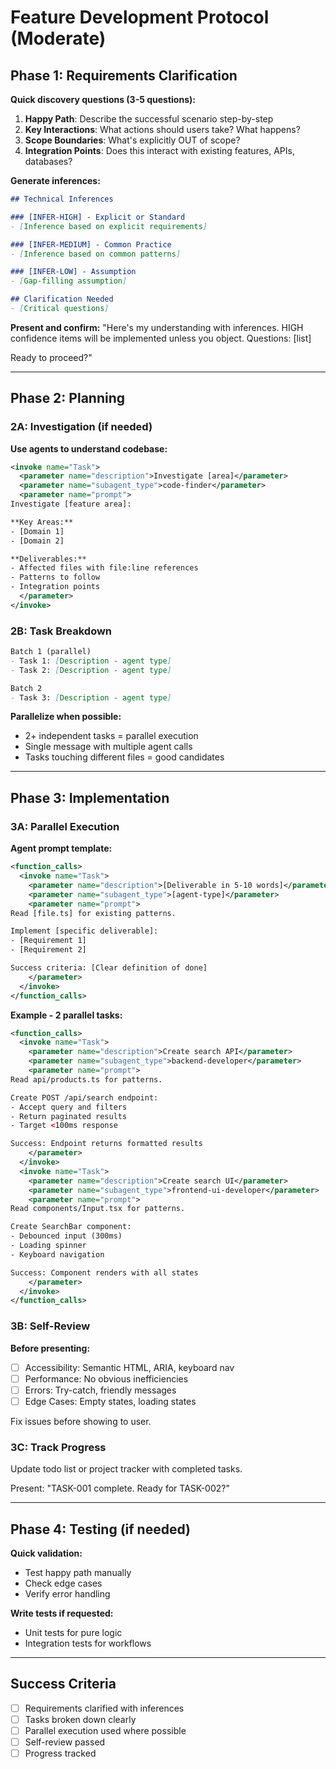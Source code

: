 # Feature Development Protocol (Moderate)

## Phase 1: Requirements Clarification

**Quick discovery questions (3-5 questions):**

1. **Happy Path**: Describe the successful scenario step-by-step
2. **Key Interactions**: What actions should users take? What happens?
3. **Scope Boundaries**: What's explicitly OUT of scope?
4. **Integration Points**: Does this interact with existing features, APIs, databases?

**Generate inferences:**

```markdown
## Technical Inferences

### [INFER-HIGH] - Explicit or Standard
- [Inference based on explicit requirements]

### [INFER-MEDIUM] - Common Practice
- [Inference based on common patterns]

### [INFER-LOW] - Assumption
- [Gap-filling assumption]

## Clarification Needed
- [Critical questions]
```

**Present and confirm:**
"Here's my understanding with inferences. HIGH confidence items will be implemented unless you object. Questions: [list]

Ready to proceed?"

---

## Phase 2: Planning

### 2A: Investigation (if needed)

**Use agents to understand codebase:**

```xml
<invoke name="Task">
  <parameter name="description">Investigate [area]</parameter>
  <parameter name="subagent_type">code-finder</parameter>
  <parameter name="prompt">
Investigate [feature area]:

**Key Areas:**
- [Domain 1]
- [Domain 2]

**Deliverables:**
- Affected files with file:line references
- Patterns to follow
- Integration points
  </parameter>
</invoke>
```

### 2B: Task Breakdown

```markdown
Batch 1 (parallel)
- Task 1: [Description - agent type]
- Task 2: [Description - agent type]

Batch 2
- Task 3: [Description - agent type]
```

**Parallelize when possible:**
- 2+ independent tasks = parallel execution
- Single message with multiple agent calls
- Tasks touching different files = good candidates

---

## Phase 3: Implementation

### 3A: Parallel Execution

**Agent prompt template:**

```xml
<function_calls>
  <invoke name="Task">
    <parameter name="description">[Deliverable in 5-10 words]</parameter>
    <parameter name="subagent_type">[agent-type]</parameter>
    <parameter name="prompt">
Read [file.ts] for existing patterns.

Implement [specific deliverable]:
- [Requirement 1]
- [Requirement 2]

Success criteria: [Clear definition of done]
    </parameter>
  </invoke>
</function_calls>
```

**Example - 2 parallel tasks:**

```xml
<function_calls>
  <invoke name="Task">
    <parameter name="description">Create search API</parameter>
    <parameter name="subagent_type">backend-developer</parameter>
    <parameter name="prompt">
Read api/products.ts for patterns.

Create POST /api/search endpoint:
- Accept query and filters
- Return paginated results
- Target <100ms response

Success: Endpoint returns formatted results
    </parameter>
  </invoke>
  <invoke name="Task">
    <parameter name="description">Create search UI</parameter>
    <parameter name="subagent_type">frontend-ui-developer</parameter>
    <parameter name="prompt">
Read components/Input.tsx for patterns.

Create SearchBar component:
- Debounced input (300ms)
- Loading spinner
- Keyboard navigation

Success: Component renders with all states
    </parameter>
  </invoke>
</function_calls>
```

### 3B: Self-Review

**Before presenting:**
- [ ] Accessibility: Semantic HTML, ARIA, keyboard nav
- [ ] Performance: No obvious inefficiencies
- [ ] Errors: Try-catch, friendly messages
- [ ] Edge Cases: Empty states, loading states

Fix issues before showing to user.

### 3C: Track Progress

Update todo list or project tracker with completed tasks.

Present: "TASK-001 complete. Ready for TASK-002?"

---

## Phase 4: Testing (if needed)

**Quick validation:**
- Test happy path manually
- Check edge cases
- Verify error handling

**Write tests if requested:**
- Unit tests for pure logic
- Integration tests for workflows

---

## Success Criteria

- [ ] Requirements clarified with inferences
- [ ] Tasks broken down clearly
- [ ] Parallel execution used where possible
- [ ] Self-review passed
- [ ] Progress tracked
